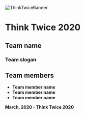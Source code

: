 ![ThinkTwiceBanner](https://imgur.com/m5m76cM.png)

# Think Twice 2020

## Team name
### Team slogan

## Team members

* **Team member name**
* **Team member name**
* **Team member name**

**March, 2020 - Think Twice 2020**